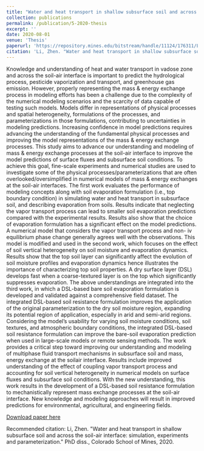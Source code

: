 ```yaml
---
title: "Water and heat transport in shallow subsurface soil and across the soil-air interface: simulation, experiments and parameterization"
collection: publications
permalink: /publication/5-2020-thesis
excerpt: ''
date: 2020-08-01
venue: 'Thesis'
paperurl: 'https://repository.mines.edu/bitstream/handle/11124/176311/Li_mines_0052E_12069.pdf?sequence=1&isAllowed=y'
citation: 'Li, Zhen. "Water and heat transport in shallow subsurface soil and across the soil-air interface: simulation, experiments and parameterization." PhD diss., Colorado School of Mines, 2020'
---
```

Knowledge and understanding of heat and water transport in vadose zone and across the
soil-air interface is important to predict the hydrological process, pesticide vaporization and
transport, and greenhouse gas emission. However, properly representing the mass & energy
exchange process in modeling efforts has been a challenge due to the complexity of the numerical
modeling scenarios and the scarcity of data capable of testing such models. Models differ in
representations of physical processes and spatial heterogeneity, formulations of the processes, and
parameterizations in those formulations, contributing to uncertainties in modeling predictions.
Increasing confidence in model predictions requires advancing the understanding of the
fundamental physical processes and improving the model representations of the mass & energy
exchange processes.
This study aims to advance our understanding and modeling of mass & energy exchange
processes at the soil-air interface to improve the model predictions of surface fluxes and subsurface
soil conditions. To achieve this goal, fine-scale experiments and numerical studies are used to
investigate some of the physical processes/parameterizations that are often
overlooked/oversimplified in numerical models of mass & energy exchanges at the soil-air
interfaces. The first work evaluates the performance of modeling concepts along with soil
evaporation formulation (i.e., top boundary condition) in simulating water and heat transport in
subsurface soil, and describing evaporation from soils. Results indicate that neglecting the vapor
transport process can lead to smaller soil evaporation predictions compared with the experimental
results. Results also show that the choice of evaporation formulation has a significant effect on the
model predictions. A numerical model that considers the vapor transport process and non-
iv
equilibrium phase change generally agrees well with the observations. This model is modified and
used in the second work, which focuses on the effect of soil vertical heterogeneity on soil moisture
and evaporation dynamics. Results show that the top soil layer can significantly affect the
evolution of soil moisture profiles and evaporation dynamics hence illustrates the importance of
characterizing top soil properties. A dry surface layer (DSL) develops fast when a coarse-textured
layer is on the top which significantly suppresses evaporation. The above understandings are
integrated into the third work, in which a DSL-based bare soil evaporation formulation is
developed and validated against a comprehensive field dataset. The integrated DSL-based soil
resistance formulation improves the application of the original parameterization to the dry soil
moisture region, expanding its potential region of application, especially in arid and semi-arid
regions. Considering the model’s usability for varying soil moisture conditions, soil textures, and
atmospheric boundary conditions, the integrated DSL-based soil resistance formulation can
improve the bare-soil evaporation prediction when used in large-scale models or remote sensing
methods.
The work provides a critical step toward improving our understanding and modeling of
multiphase fluid transport mechanisms in subsurface soil and mass, energy exchange at the soilair interface. Results include improved understanding of the effect of coupling vapor transport
process and accounting for soil vertical heterogeneity in numerical models on surface fluxes and
subsurface soil conditions. With the new understanding, this work results in the development of a
DSL-based soil resistance formulation to mechanistically represent mass exchange processes at
the soil-air interface. New knowledge and modeling approaches will result in improved predictions
for environmental, agricultural, and engineering fields. 

[Download paper here](https://repository.mines.edu/bitstream/handle/11124/176311/Li_mines_0052E_12069.pdf?sequence=1&isAllowed=y)

Recommended citation: Li, Zhen. "Water and heat transport in shallow subsurface soil and across the soil-air interface: simulation, experiments and parameterization." PhD diss., Colorado School of Mines, 2020.